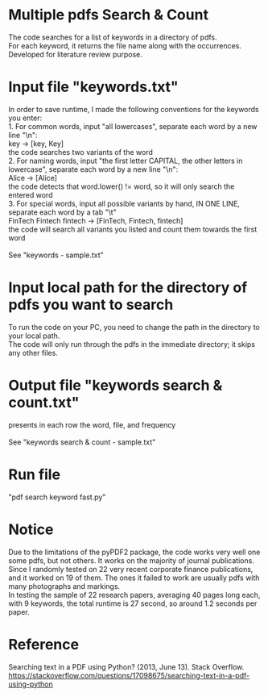 # Multiple pdfs Search & Count
The code searches for a list of keywords in a directory of pdfs. \
For each keyword, it returns the file name along with the occurrences. \
Developed for literature review purpose.

# Input file "keywords.txt"
In order to save runtime, I made the following conventions for the keywords you enter:\
	1. For common words, input "all lowercases", separate each word by a new line "\n":\
		key -> [key, Key]\
	the code searches two variants of the word\
	2. For naming words, input "the first letter CAPITAL, the other letters in lowercase", separate each word by a new line "\n":\
		Alice -> [Alice]\
	the code detects that word.lower() != word, so it will only search the entered word\
	3. For special words, input all possible variants by hand, IN ONE LINE, separate each word by a tab "\t"\
		FinTech Fintech fintech -> [FinTech, Fintech, fintech]\
	the code will search all variants you listed and count them towards the first word\
\
See "keywords - sample.txt"

# Input local path for the directory of pdfs you want to search
To run the code on your PC, you need to change the path in the directory to your local path.\
The code will only run through the pdfs in the immediate directory; it skips any other files.

# Output file "keywords search & count.txt"
presents in each row the word, file, and frequency\
\
See "keywords search & count - sample.txt"

# Run file
"pdf search keyword fast.py"

# Notice
Due to the limitations of the pyPDF2 package, the code works very well one some pdfs, but not others. It works on the majority of journal publications. Since I randomly tested on 22 very recent corporate finance publications, and it worked on 19 of them. The ones it failed to work are usually pdfs with many photographs and markings.\
In testing the sample of 22 research papers, averaging 40 pages long each, with 9 keywords, the total runtime is 27 second, so around 1.2 seconds per paper.

# Reference
Searching text in a PDF using Python? (2013, June 13). Stack Overflow. https://stackoverflow.com/questions/17098675/searching-text-in-a-pdf-using-python


